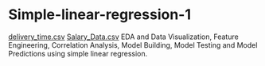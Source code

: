 # Simple-linear-regression-1
[delivery_time.csv](https://github.com/rushikeshw791/Simple-linear-regression-1/files/9693212/delivery_time.csv)
[Salary_Data.csv](https://github.com/rushikeshw791/Simple-linear-regression-1/files/9693213/Salary_Data.csv)
EDA and Data Visualization, Feature Engineering, Correlation Analysis, Model Building, Model Testing and Model Predictions using simple linear regression.
